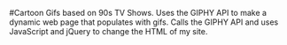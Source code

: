 #Cartoon Gifs based on 90s TV Shows.
Uses the GIPHY API to make a dynamic web page that populates with gifs.
Calls the GIPHY API and uses JavaScript and jQuery to change the HTML of my site.